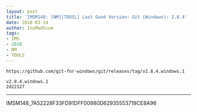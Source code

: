 ```yaml
---
layout: post
title: 'IMSM148: [NM][TOOSL] Last Good Version: Git (Windows): 2.8.4'
date: 2018-03-14
author: InsModScum
tags:
- IMS
- 2018
- NM
- TOOLS
---
```


~~~
https://github.com/git-for-windows/git/releases/tag/v2.8.4.windows.1

v2.8.4.windows.1
2d22127
~~~

---

IMSM148_7A52228F33FD91DFF00980D62935553719CE8A96
